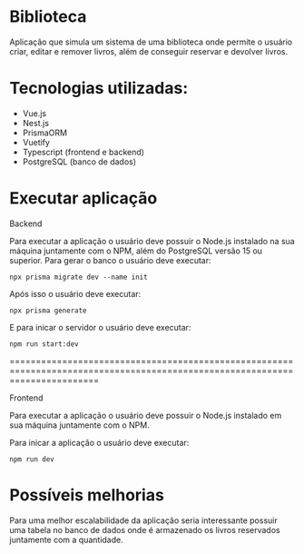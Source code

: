 # Biblioteca

Aplicação que simula um sistema de uma biblioteca onde permite o usuário criar, editar e remover livros, além de conseguir reservar e devolver livros.

# Tecnologias utilizadas:

- Vue.js
- Nest.js
- PrismaORM
- Vuetify
- Typescript (frontend e backend)
- PostgreSQL (banco de dados)

# Executar aplicação

Backend

Para executar a aplicação o usuário deve possuir o Node.js instalado na sua máquina juntamente com o NPM, além do PostgreSQL versão 15 ou superior. Para gerar o banco o usuário deve executar:

``npx prisma migrate dev --name init``

Após isso o usuário deve executar:

``npx prisma generate``

E para inicar o servidor o usuário deve executar:

``npm run start:dev``

=============================================================================================================================

Frontend

Para executar a aplicação o usuário deve possuir o Node.js instalado em sua máquina juntamente com o NPM.

Para inicar a aplicação o usuário deve executar:

``npm run dev``

# Possíveis melhorias

Para uma melhor escalabilidade da aplicação seria interessante possuir uma tabela no banco de dados onde é armazenado os livros reservados juntamente com a quantidade.